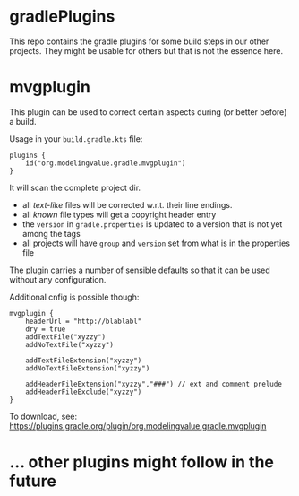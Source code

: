 # gradlePlugins
This repo contains the gradle plugins for some build steps in our other projects.
They might be usable for others but that is not the essence here.

# mvgplugin
This plugin can be used to correct certain aspects during (or better before) a build.

Usage in your ```build.gradle.kts``` file:

```
plugins {
    id("org.modelingvalue.gradle.mvgplugin")
}
```
It will scan the complete project dir.
 - all _text-like_ files will be corrected w.r.t. their line endings.
 - all _known_ file types will get a copyright header entry
 - the ```version``` in ```gradle.properties``` is updated to a version that is not yet among the tags
 - all projects will have ```group``` and ```version``` set from what is in the properties file

The plugin carries a number of sensible defaults so that it can be used without any configuration.

Additional cnfig is possible though:
```
mvgplugin {
    headerUrl = "http://blablabl"
    dry = true
    addTextFile("xyzzy")
    addNoTextFile("xyzzy")
    
    addTextFileExtension("xyzzy")
    addNoTextFileExtension("xyzzy")
    
    addHeaderFileExtension("xyzzy","###") // ext and comment prelude
    addHeaderFileExclude("xyzzy")
}
```
To download, see: https://plugins.gradle.org/plugin/org.modelingvalue.gradle.mvgplugin
# ... other plugins might follow in the future
